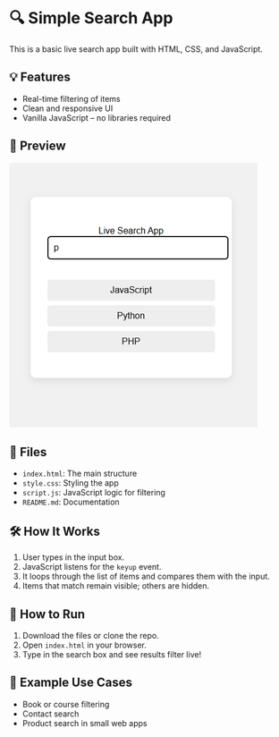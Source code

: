 # 🔍 Simple Search App

This is a basic live search app built with HTML, CSS, and JavaScript.

## 💡 Features

- Real-time filtering of items
- Clean and responsive UI
- Vanilla JavaScript – no libraries required
## 📸 Preview

![search app Screenshot](screenshot.png)
## 📁 Files

- `index.html`: The main structure
- `style.css`: Styling the app
- `script.js`: JavaScript logic for filtering
- `README.md`: Documentation

## 🛠️ How It Works

1. User types in the input box.
2. JavaScript listens for the `keyup` event.
3. It loops through the list of items and compares them with the input.
4. Items that match remain visible; others are hidden.

## 🚀 How to Run

1. Download the files or clone the repo.
2. Open `index.html` in your browser.
3. Type in the search box and see results filter live!

## 🌟 Example Use Cases

- Book or course filtering
- Contact search
- Product search in small web apps
